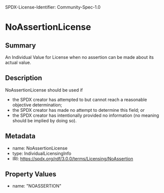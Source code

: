 SPDX-License-Identifier: Community-Spec-1.0

# NoAssertionLicense

## Summary

An Individual Value for License when no assertion can be made about its actual
value.

## Description

NoAssertionLicense should be used if

- the SPDX creator has attempted to but cannot reach a reasonable objective
  determination;
- the SPDX creator has made no attempt to determine this field; or
- the SPDX creator has intentionally provided no information (no meaning should
  be implied by doing so).

## Metadata

- name: NoAssertionLicense
- type: IndividualLicensingInfo
- IRI: https://spdx.org/rdf/3.0.0/terms/Licensing/NoAssertion

## Property Values

- name: "NOASSERTION"
